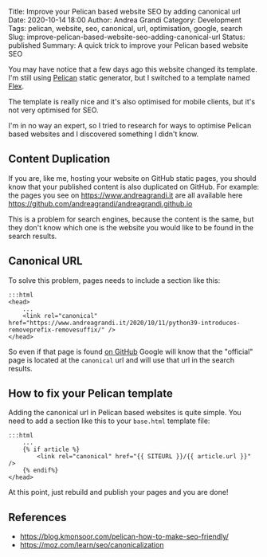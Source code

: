 Title: Improve your Pelican based website SEO by adding canonical url
Date: 2020-10-14 18:00
Author: Andrea Grandi
Category: Development
Tags: pelican, website, seo, canonical, url, optimisation, google, search
Slug: improve-pelican-based-website-seo-adding-canonical-url
Status: published
Summary: A quick trick to improve your Pelican based website SEO

You may have notice that a few days ago this website changed its template. I'm still using [Pelican](https://github.com/getpelican/pelican) static generator,
but I switched to a template named [Flex](https://github.com/alexandrevicenzi/Flex).

The template is really nice and it's also optimised for mobile clients, but it's not very optimised for SEO.

I'm in no way an expert, so I tried to research for ways to optimise Pelican based websites and I discovered something I didn't know.

## Content Duplication

If you are, like me, hosting your website on GitHub static pages, you should know that your published content is also duplicated on GitHub.
For example: the pages you see on <https://www.andreagrandi.it> are all available here <https://github.com/andreagrandi/andreagrandi.github.io>

This is a problem for search engines, because the content is the same, but they don't know which one is the website you would like to be found in the search results.

## Canonical URL

To solve this problem, pages needs to include a section like this:

    :::html
    <head>
        ...
        <link rel="canonical" href="https://www.andreagrandi.it/2020/10/11/python39-introduces-removeprefix-removesuffix/" />
    </head>

So even if that page is found [on GitHub](https://github.com/andreagrandi/andreagrandi.github.io/blob/master/2020/10/11/python39-introduces-removeprefix-removesuffix/index.html) Google will know that the "official" page is located at the `canonical` url and will use that url in the search results.

## How to fix your Pelican template

Adding the canonical url in Pelican based websites is quite simple. You need to add a section like this to your `base.html` template file:

    :::html
        ...
        {% if article %}
            <link rel="canonical" href="{{ SITEURL }}/{{ article.url }}" />
        {% endif%}
    </head>

At this point, just rebuild and publish your pages and you are done!

## References

- <https://blog.kmonsoor.com/pelican-how-to-make-seo-friendly/>
- <https://moz.com/learn/seo/canonicalization>
